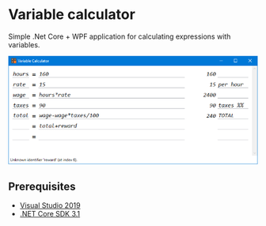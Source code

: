 # Variable calculator

Simple .Net Core + WPF application for calculating expressions with variables.

![Screenshot](/docs/2020-07-05_181720.png)

## Prerequisites
* [Visual Studio 2019](https://www.visualstudio.com/downloads/)
* [.NET Core SDK 3.1](https://dotnet.microsoft.com/download/dotnet-core/3.1)
